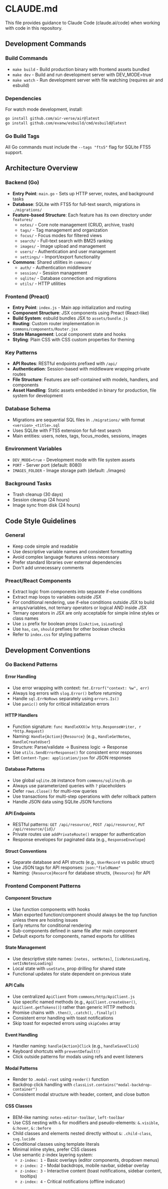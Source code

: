 # CLAUDE.md

This file provides guidance to Claude Code (claude.ai/code) when working with code in this repository.

## Development Commands

### Build Commands
- `make build` - Build production binary with frontend assets bundled
- `make dev` - Build and run development server with DEV_MODE=true
- `make watch` - Run development server with file watching (requires air and esbuild)

### Dependencies
For watch mode development, install:
```bash
go install github.com/air-verse/air@latest
go install github.com/evanw/esbuild/cmd/esbuild@latest
```

### Go Build Tags
All Go commands must include the `--tags "fts5"` flag for SQLite FTS5 support.

## Architecture Overview

### Backend (Go)
- **Entry Point**: `main.go` - Sets up HTTP server, routes, and background tasks
- **Database**: SQLite with FTS5 for full-text search, migrations in `./migrations/`
- **Feature-based Structure**: Each feature has its own directory under `features/`
  - `notes/` - Core note management (CRUD, archive, trash)
  - `tags/` - Tag management and organization
  - `focus/` - Focus modes for filtered views
  - `search/` - Full-text search with BM25 ranking
  - `images/` - Image upload and management
  - `users/` - Authentication and user management
  - `settings/` - Import/export functionality
- **Commons**: Shared utilities in `commons/`
  - `auth/` - Authentication middleware
  - `session/` - Session management
  - `sqlite/` - Database connection and migrations
  - `utils/` - HTTP utilities

### Frontend (Preact)
- **Entry Point**: `index.js` - Main app initialization and routing
- **Component Structure**: JSX components using Preact (React-like)
- **Build System**: esbuild bundles JSX to `assets/bundle.js`
- **Routing**: Custom router implementation in `commons/components/Router.jsx`
- **State Management**: Local component state and hooks
- **Styling**: Plain CSS with CSS custom properties for theming

### Key Patterns
- **API Routes**: RESTful endpoints prefixed with `/api/`
- **Authentication**: Session-based with middleware wrapping private routes
- **File Structure**: Features are self-contained with models, handlers, and components
- **Asset Handling**: Static assets embedded in binary for production, file system for development

### Database Schema
- Migrations are sequential SQL files in `./migrations/` with format `<version>_<title>.sql`
- Uses SQLite with FTS5 extension for full-text search
- Main entities: users, notes, tags, focus_modes, sessions, images

### Environment Variables
- `DEV_MODE=true` - Development mode with file system assets
- `PORT` - Server port (default: 8080)
- `IMAGES_FOLDER` - Image storage path (default: ./images)

### Background Tasks
- Trash cleanup (30 days)
- Session cleanup (24 hours)
- Image sync from disk (24 hours)

## Code Style Guidelines

### General
- Keep code simple and readable
- Use descriptive variable names and consistent formatting
- Avoid complex language features unless necessary
- Prefer standard libraries over external dependencies
- Don't add unnecessary comments

### Preact/React Components
- Extract logic from components into separate if-else conditions
- Extract map loops to variables outside JSX
- For conditional rendering, use if-else conditions outside JSX to build arrays/variables, not ternary operators or logical AND inside JSX
- Ternary operators in JSX are only acceptable for simple inline styles or class names
- Use `is` prefix for boolean props (`isActive`, `isLoading`)
- Use `has`, `can`, `should` prefixes for other boolean checks
- Refer to `index.css` for styling patterns

## Development Conventions

### Go Backend Patterns

#### Error Handling
- Use error wrapping with context: `fmt.Errorf("context: %w", err)`
- Always log errors with `slog.Error()` before returning
- Handle `sql.ErrNoRows` separately using `errors.Is()`
- Use `panic()` only for critical initialization errors

#### HTTP Handlers
- Function signature: `func HandleXXX(w http.ResponseWriter, r *http.Request)`
- Naming: `Handle{Action}{Resource}` (e.g., `HandleGetNotes`, `HandleCreateUser`)
- Structure: Parse/validate → Business logic → Response
- Use `utils.SendErrorResponse()` for consistent error responses
- Set `Content-Type: application/json` for JSON responses

#### Database Patterns
- Use global `sqlite.DB` instance from `commons/sqlite/db.go`
- Always use parameterized queries with `?` placeholders
- Defer `rows.Close()` for multi-row queries
- Use transactions for multi-step operations with defer rollback pattern
- Handle JSON data using SQLite JSON functions

#### API Endpoints
- RESTful patterns: `GET /api/resource/`, `POST /api/resource/`, `PUT /api/resource/{id}/`
- Private routes use `addPrivateRoute()` wrapper for authentication
- Response envelopes for paginated data (e.g., `ResponseEnvelope`)

#### Struct Conventions
- Separate database and API structs (e.g., `UserRecord` vs public struct)
- Use JSON tags for API responses: `json:"fieldName"`
- Naming: `{Resource}Record` for database structs, `{Resource}` for API

### Frontend Component Patterns

#### Component Structure
- Use function components with hooks
- Main exported function/component should always be the top function unless there are hoisting issues
- Early returns for conditional rendering
- Sub-components defined in same file after main component
- Default exports for components, named exports for utilities

#### State Management
- Use descriptive state names: `[notes, setNotes]`, `[isNotesLoading, setIsNotesLoading]`
- Local state with `useState`, prop drilling for shared state
- Functional updates for state dependent on previous state

#### API Calls
- Use centralized `ApiClient` from `commons/http/ApiClient.js`
- Use specific named methods (e.g., `ApiClient.createUser()`, `ApiClient.getTokens()`) rather than generic HTTP methods
- Promise chains with `.then()`, `.catch()`, `.finally()`
- Consistent error handling with toast notifications
- Skip toast for expected errors using `skipCodes` array

#### Event Handling
- Handler naming: `handle{Action}Click` (e.g., `handleSaveClick`)
- Keyboard shortcuts with `preventDefault()`
- Click outside patterns for modals using refs and event listeners

#### Modal Patterns
- Render to `.modal-root` using `render()` function
- Backdrop click handling with `classList.contains("modal-backdrop-container")`
- Consistent modal structure with header, content, and close button

#### CSS Classes
- BEM-like naming: `notes-editor-toolbar`, `left-toolbar`
- Use CSS nesting with `&` for modifiers and pseudo-elements: `&.visible`, `&:hover`, `&::before`
- Child classes and elements nested directly without `&`: `.child-class`, `svg.lucide`
- Conditional classes using template literals
- Minimal inline styles, prefer CSS classes
- Use semantic z-index layering system:
  - `z-index: 1` - Basic overlays (editor components, dropdown menus)
  - `z-index: 2` - Modal backdrops, mobile navbar, sidebar overlay
  - `z-index: 3` - Interactive content (toast notifications, sidebar content, tooltips)
  - `z-index: 4` - Critical notifications (offline indicator)